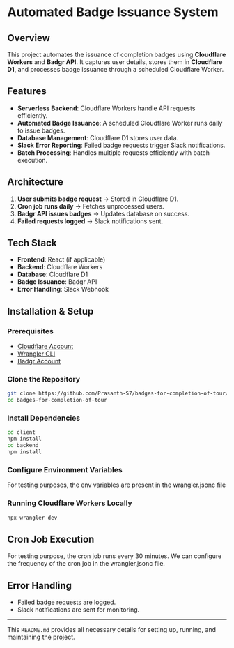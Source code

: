 # Automated Badge Issuance System

## Overview
This project automates the issuance of completion badges using **Cloudflare Workers** and **Badgr API**. It captures user details, stores them in **Cloudflare D1**, and processes badge issuance through a scheduled Cloudflare Worker.

## Features
- **Serverless Backend**: Cloudflare Workers handle API requests efficiently.
- **Automated Badge Issuance**: A scheduled Cloudflare Worker runs daily to issue badges.
- **Database Management**: Cloudflare D1 stores user data.
- **Slack Error Reporting**: Failed badge requests trigger Slack notifications.
- **Batch Processing**: Handles multiple requests efficiently with batch execution.

## Architecture
1. **User submits badge request** → Stored in Cloudflare D1.
2. **Cron job runs daily** → Fetches unprocessed users.
3. **Badgr API issues badges** → Updates database on success.
4. **Failed requests logged** → Slack notifications sent.

## Tech Stack
- **Frontend**: React (if applicable)
- **Backend**: Cloudflare Workers
- **Database**: Cloudflare D1
- **Badge Issuance**: Badgr API
- **Error Handling**: Slack Webhook

## Installation & Setup
### Prerequisites
- [Cloudflare Account](https://dash.cloudflare.com/)
- [Wrangler CLI](https://developers.cloudflare.com/workers/wrangler/install/)
- [Badgr Account](https://badgr.com/)

### Clone the Repository
```sh
git clone https://github.com/Prasanth-S7/badges-for-completion-of-tour/
cd badges-for-completion-of-tour
```

### Install Dependencies
```sh
cd client
npm install
cd backend
npm install
```

### Configure Environment Variables
For testing purposes, the env variables are present in the wrangler.jsonc file

### Running Cloudflare Workers Locally
```sh
npx wrangler dev
```

## Cron Job Execution
For testing purpose, the cron job runs every 30 minutes. We can configure the frequency of the cron job in the wrangler.jsonc file.

## Error Handling
- Failed badge requests are logged.
- Slack notifications are sent for monitoring.

---
This `README.md` provides all necessary details for setting up, running, and maintaining the project.
